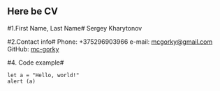 ## Here be CV ##

#1.First Name, Last Name#
Sergey Kharytonov

#2.Contact info#
Phone: +375296903966
e-mail: mcgorky@gmail.com
GitHub: [mc-gorky](https://github.com/mc-gorky)

#4. Code example#

```
let a = "Hello, world!"
alert (a)

```

